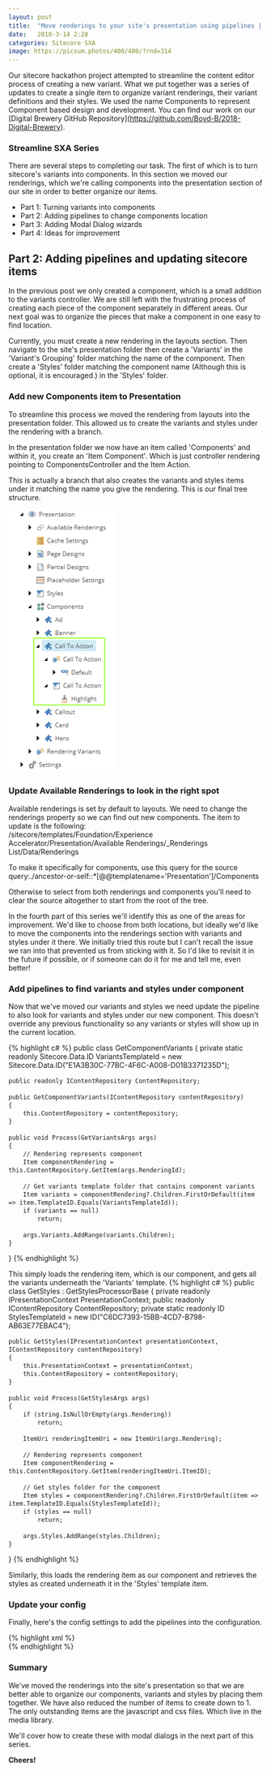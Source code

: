 ```yaml
---
layout: post
title:  "Move renderings to your site's presentation using pipelines | Streamline SXA | Part 1"
date:   2018-3-14 2:28
categories: Sitecore SXA
image: https://picsum.photos/400/400/?rnd=314
---
```


Our sitecore hackathon project attempted to streamline the content editor process of creating a new variant. What we put together was a series of updates to create a single item to organize variant renderings, their variant definitions and their styles. We used the name Components to represent Component based design and development. You can find our work on our \[Digital Brewery GitHub Repository\](https://github.com/Boyd-B/2018-Digital-Brewery).

### Streamline SXA Series  
There are several steps to completing our task. The first of which is to turn sitecore's variants into components. In this section we moved our renderings, which we're calling components into the presentation section of our site in order to better organize our items.

* Part 1: Turning variants into components
* Part 2: Adding pipelines to change components location
* Part 3: Adding Modal Dialog wizards
* Part 4: Ideas for improvement

## Part 2: Adding pipelines and updating sitecore items  

In the previous post we only created a component, which is a small addition to the variants controller. We are still left with the frustrating process of creating each piece of the component separately in different areas. Our next goal was to organize the pieces that make a component in one easy to find location.

Currently, you must create a new rendering in the layouts section. Then navigate to the site's presentation folder then create a 'Variants' in the 'Variant's Grouping' folder matching the name of the component. Then create a 'Styles' folder matching the component name (Although this is optional, it is encouraged.) in the 'Styles' folder.

### Add new Components item to Presentation
To streamline this process we moved the rendering from layouts into the presentation folder. This allowed us to create the variants and styles under the rendering with a branch. 

In the presentation folder we now have an item called 'Components' and within it, you create an 'Item Component'. Which is just controller rendering pointing to ComponentsController and the Item Action. 

This is actually a branch that also creates the variants and styles items under it matching the name you give the rendering. This is our final tree structure.
<br/>

![Components](/images/streamline/Component-Tree-Structure.png)

### Update Available Renderings to look in the right spot

Available renderings is set by default to layouts. We need to change the renderings property so we can find out new components. The item to update is the following:
<br/>
/sitecore/templates/Foundation/Experience Accelerator/Presentation/Available Renderings/_Renderings List/Data/Renderings

To make it specifically for components, use this query for the source
<br/>
query:./ancestor-or-self::*[@@templatename='Presentation']/Components

Otherwise to select from both renderings and components you'll need to clear the source altogether to start from the root of the tree.

In the fourth part of this series we'll identify this as one of the areas for improvement. We'd like to choose from both locations, but ideally we'd like to move the components into the renderings section with variants and styles under it there. We initially tried this route but I can't recall the issue we ran into that prevented us from sticking with it. So I'd like to revisit it in the future if possible, or if someone can do it for me and tell me, even better!

### Add pipelines to find variants and styles under component
Now that we've moved our variants and styles we need update the pipeline to also look for variants and styles under our new component. This doesn't override any previous functionality so any variants or styles will show up in the current location.

{% highlight c# %}
public class GetComponentVariants
{
    private static readonly Sitecore.Data.ID VariantsTemplateId = new Sitecore.Data.ID("E1A3B30C-77BC-4F6C-A008-D01B3371235D");

    public readonly IContentRepository ContentRepository;
        
    public GetComponentVariants(IContentRepository contentRepository)
    {
        this.ContentRepository = contentRepository;
    }

    public void Process(GetVariantsArgs args)
    {
        // Rendering represents component
        Item componentRendering = this.ContentRepository.GetItem(args.RenderingId);
            
        // Get variants template folder that contains component variants
        Item variants = componentRendering?.Children.FirstOrDefault(item => item.TemplateID.Equals(VariantsTemplateId));
        if (variants == null)
            return;

        args.Variants.AddRange(variants.Children);
    }
}
{% endhighlight %}

This simply loads the rendering item, which is our component, and gets all the variants underneath the 'Variants' template.
{% highlight c# %}
public class GetStyles : GetStylesProcessorBase
{
    private readonly IPresentationContext PresentationContext;
    public readonly IContentRepository ContentRepository;
    private static readonly ID StylesTemplateId = new ID("C6DC7393-15BB-4CD7-B798-AB63E77EBAC4");

    public GetStyles(IPresentationContext presentationContext, IContentRepository contentRepository)
    {
        this.PresentationContext = presentationContext;
        this.ContentRepository = contentRepository;
    }

    public void Process(GetStylesArgs args)
    {
        if (string.IsNullOrEmpty(args.Rendering))
            return;

        ItemUri renderingItemUri = new ItemUri(args.Rendering);
            
        // Rendering represents component
        Item componentRendering = this.ContentRepository.GetItem(renderingItemUri.ItemID);
            
        // Get styles folder for the component
        Item styles = componentRendering?.Children.FirstOrDefault(item => item.TemplateID.Equals(StylesTemplateId));
        if (styles == null)
            return;
            
        args.Styles.AddRange(styles.Children);
    }
}
{% endhighlight %}

Similarly, this loads the rendering item as our component and retrieves the styles as created underneath it in the 'Styles' template item.

### Update your config
Finally, here's the config settings to add the pipelines into the configuration.

{% highlight xml %}
<configuration xmlns:patch="http://www.sitecore.net/xmlconfig/">
  <sitecore>
    <pipelines>
      <getVariants>
        <processor type="YourSolution.Feature.Components.Pipelines.GetVariants.GetComponentVariants, YourSolution.Feature.Components" resolve="true"/>
      </getVariants>
        <getStyles>
            <processor type="YourSolution.Feature.Components.Pipelines.GetStyles.GetStyles, YourSolution.Feature.Components" resolve="true" />           
        </getStyles>
    </pipelines>
  </sitecore>
</configuration>
{% endhighlight %}

### Summary
We've moved the renderings into the site's presentation so that we are better able to organize our components, variants and styles by placing them together. We have also reduced the number of items to create down to 1. The only outstanding items are the javascript and css files. Which live in the media library.

We'll cover how to create these with modal dialogs in the next part of this series.

**Cheers!**
